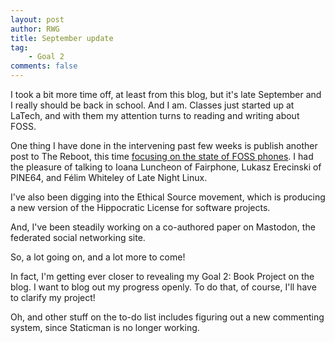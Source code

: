```yaml
---
layout: post
author: RWG
title: September update
tag:
    - Goal 2
comments: false
---
```


I took a bit more time off, at least from this blog, but it's late September and I really should be back in school. And I am. Classes just started up at LaTech, and with them my attention turns to reading and writing about FOSS.

One thing I have done in the intervening past few weeks is publish another post to The Reboot, this time [focusing on the state of FOSS phones](https://thereboot.com/cracking-open-the-android-ios-grip-on-smartphones-and-the-mobile-internet/). I had the pleasure of talking to Ioana Luncheon of Fairphone, Lukasz Erecinski of PINE64, and Félim Whiteley of Late Night Linux.

I've also been digging into the Ethical Source movement, which is producing a new version of the Hippocratic License for software projects. 

And, I've been steadily working on a co-authored paper on Mastodon, the federated social networking site.

So, a lot going on, and a lot more to come!

In fact, I'm getting ever closer to revealing my Goal 2: Book Project on the blog. I want to blog out my progress openly. To do that, of course, I'll have to clarify my project!

Oh, and other stuff on the to-do list includes figuring out a new commenting system, since Staticman is no longer working.
